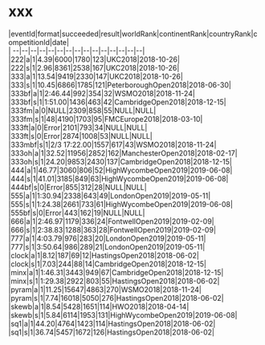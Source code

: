 # xxx


|eventId|format|succeeded|result|worldRank|continentRank|countryRank|competitionId|date|  
|	--|--|--|--|--|--|--|--|--|--|--|--|--|--|--|  
|222|a|1|4.39|6000|1780|123|UKC2018|2018-10-26|  
|222|s|1|2.96|8361|2538|167|UKC2018|2018-10-26|  
|333|a|1|13.54|9419|2330|147|UKC2018|2018-10-26|  
|333|s|1|10.45|6866|1785|121|PeterboroughOpen2018|2018-06-30|  
|333bf|a|1|2:46.44|992|354|32|WSMO2018|2018-11-24|  
|333bf|s|1|1:51.00|1436|463|42|CambridgeOpen2018|2018-12-15|  
|333fm|a|0|NULL|2309|858|55|NULL|NULL|  
|333fm|s|1|48|4190|1703|95|FMCEurope2018|2018-03-10|  
|333ft|a|0|Error|2101|793|34|NULL|NULL|  
|333ft|s|0|Error|2874|1008|53|NULL|NULL|  
|333mbf|s|1|2/3 17:22.00|1557|617|43|WSMO2018|2018-11-24|  
|333oh|a|1|32.52|11956|2852|162|ManchesterOpen2018|2018-02-17|  
|333oh|s|1|24.20|9853|2430|137|CambridgeOpen2018|2018-12-15|  
|444|a|1|46.77|3060|806|52|HighWycombeOpen2019|2019-06-08|  
|444|s|1|41.01|3185|849|63|HighWycombeOpen2019|2019-06-08|  
|444bf|s|0|Error|855|312|28|NULL|NULL|  
|555|a|1|1:30.94|2338|643|49|LondonOpen2019|2019-05-11|  
|555|s|1|1:24.38|2661|733|61|HighWycombeOpen2019|2019-06-08|  
|555bf|s|0|Error|443|162|19|NULL|NULL|  
|666|a|1|2:46.97|1179|336|24|FontwellOpen2019|2019-02-09|  
|666|s|1|2:38.83|1288|363|28|FontwellOpen2019|2019-02-09|  
|777|a|1|4:03.79|976|283|20|LondonOpen2019|2019-05-11|  
|777|s|1|3:50.64|986|289|21|LondonOpen2019|2019-05-11|  
|clock|a|1|8.12|187|69|12|HastingsOpen2018|2018-06-02|  
|clock|s|1|7.03|244|88|14|CambridgeOpen2018|2018-12-15|  
|minx|a|1|1:46.31|3443|949|67|CambridgeOpen2018|2018-12-15|  
|minx|s|1|1:29.38|2922|803|55|HastingsOpen2018|2018-06-02|  
|pyram|a|1|11.25|15647|4863|270|WSMO2018|2018-11-24|  
|pyram|s|1|7.74|16018|5050|276|HastingsOpen2018|2018-06-02|  
|skewb|a|1|8.54|5428|1651|114|HWO2018|2018-04-14|  
|skewb|s|1|5.84|6114|1953|131|HighWycombeOpen2019|2019-06-08|  
|sq1|a|1|44.20|4764|1423|114|HastingsOpen2018|2018-06-02|  
|sq1|s|1|36.74|5457|1672|126|HastingsOpen2018|2018-06-02|  

